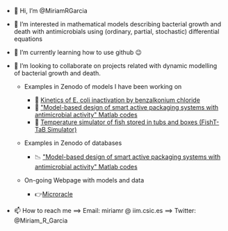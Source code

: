 - 👋 Hi, I’m @MiriamRGarcia
- 👀 I’m interested in mathematical models describing bacterial growth and death with antimicrobials using (ordinary, partial, stochastic) differential equations
- 🌱 I’m currently learning how to use github 😉
- 💞️ I’m looking to collaborate on projects related with dynamic modelling of bacterial growth and death. 
    - Examples in Zenodo of models I have been working on
        - 📁 [Kinetics of E. coli inactivation by benzalkonium chloride](https://zenodo.org/doi/10.5281/zenodo.1207616) 
        - 📁 ["Model-based design of smart active packaging systems with antimicrobial activity" Matlab codes](https://zenodo.org/doi/10.5281/zenodo.3244153)
        - 📁 [Temperature simulator of fish stored in tubs and boxes (FishT-TaB Simulator)](https://zenodo.org/doi/10.5281/zenodo.3725615)

    - Examples in Zenodo of databases
        - 📉 ["Model-based design of smart active packaging systems with antimicrobial activity" Matlab codes](https://zenodo.org/doi/10.5281/zenodo.4297015)

    - On-going Webpage with models and data
        - 👉[Microracle](https://microracle.shinyapps.io/Microracle/)  

- 📫 How to reach me ==> Email: miriamr @ iim.csic.es ==> Twitter: @Miriam_R_Garcia
<!---
MiriamRGarcia/MiriamRGarcia is a ✨ special ✨ repository because its `README.md` (this file) appears on your GitHub profile.
You can click the Preview link to take a look at your changes.
--->

